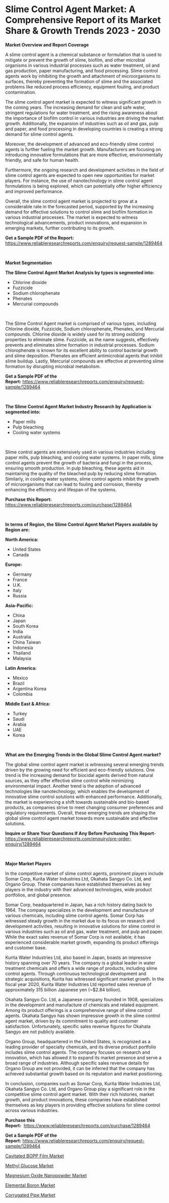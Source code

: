 <p><h1>Slime Control Agent Market: A Comprehensive Report of its Market Share & Growth Trends 2023 - 2030</h1></p><p><strong>Market Overview and Report Coverage</strong></p>
<p><p>A slime control agent is a chemical substance or formulation that is used to mitigate or prevent the growth of slime, biofilm, and other microbial organisms in various industrial processes such as water treatment, oil and gas production, paper manufacturing, and food processing. Slime control agents work by inhibiting the growth and attachment of microorganisms to surfaces, thereby preventing the formation of slime and the associated problems like reduced process efficiency, equipment fouling, and product contamination.</p><p>The slime control agent market is expected to witness significant growth in the coming years. The increasing demand for clean and safe water, stringent regulations for water treatment, and the rising awareness about the importance of biofilm control in various industries are driving the market growth. Additionally, the expansion of industries such as oil and gas, pulp and paper, and food processing in developing countries is creating a strong demand for slime control agents.</p><p>Moreover, the development of advanced and eco-friendly slime control agents is further fueling the market growth. Manufacturers are focusing on introducing innovative formulations that are more effective, environmentally friendly, and safe for human health.</p><p>Furthermore, the ongoing research and development activities in the field of slime control agents are expected to open new opportunities for market players. For instance, the use of nanotechnology in slime control agent formulations is being explored, which can potentially offer higher efficiency and improved performance.</p><p>Overall, the slime control agent market is projected to grow at a considerable rate in the forecasted period, supported by the increasing demand for effective solutions to control slime and biofilm formation in various industrial processes. The market is expected to witness technological advancements, product innovations, and expansion in emerging markets, further contributing to its growth.</p></p>
<p><strong>Get a Sample PDF of the Report:</strong> <a href="https://www.reliableresearchreports.com/enquiry/request-sample/1289464">https://www.reliableresearchreports.com/enquiry/request-sample/1289464</a></p>
<p>&nbsp;</p>
<p><strong>Market Segmentation</strong></p>
<p><strong>The Slime Control Agent Market Analysis by types is segmented into:</strong></p>
<p><ul><li>Chlorine dioxide</li><li>Fuzzicide</li><li>Sodium chlorophenate</li><li>Phenates</li><li>Mercurial compounds</li></ul></p>
<p>&nbsp;</p>
<p><p>The Slime Control Agent market is comprised of various types, including Chlorine dioxide, Fuzzicide, Sodium chlorophenate, Phenates, and Mercurial compounds. Chlorine dioxide is widely used for its strong oxidizing properties to eliminate slime. Fuzzicide, as the name suggests, effectively prevents and eliminates slime formation in industrial processes. Sodium chlorophenate is known for its excellent ability to control bacterial growth and slime deposition. Phenates are efficient antimicrobial agents that inhibit slime buildup. Lastly, Mercurial compounds are effective at preventing slime formation by disrupting microbial metabolism.</p></p>
<p><strong>Get a Sample PDF of the Report:</strong>&nbsp;<a href="https://www.reliableresearchreports.com/enquiry/request-sample/1289464">https://www.reliableresearchreports.com/enquiry/request-sample/1289464</a></p>
<p>&nbsp;</p>
<p><strong>The Slime Control Agent Market Industry Research by Application is segmented into:</strong></p>
<p><ul><li>Paper mills</li><li>Pulp bleaching</li><li>Cooling water systems</li></ul></p>
<p>&nbsp;</p>
<p><p>Slime control agents are extensively used in various industries including paper mills, pulp bleaching, and cooling water systems. In paper mills, slime control agents prevent the growth of bacteria and fungi in the process, ensuring smooth production. In pulp bleaching, these agents aid in maintaining the quality of the bleached pulp by reducing slime formation. Similarly, in cooling water systems, slime control agents inhibit the growth of microorganisms that can lead to fouling and corrosion, thereby enhancing the efficiency and lifespan of the systems.</p></p>
<p><strong>Purchase this Report:</strong>&nbsp; <a href="https://www.reliableresearchreports.com/purchase/1289464">https://www.reliableresearchreports.com/purchase/1289464</a></p>
<p>&nbsp;</p>
<p><strong>In terms of Region, the Slime Control Agent Market Players available by Region are:</strong></p>
<p>
    <p> <strong> North America: </strong>
        <ul>
            <li>United States</li>
            <li>Canada</li>
        </ul>
        </p> 
    <p> <strong> Europe: </strong>
        <ul>
            <li>Germany</li>
            <li>France</li>
            <li>U.K.</li>
            <li>Italy</li>
            <li>Russia</li>
        </ul>
        </p> 
    <p> <strong> Asia-Pacific: </strong>
        <ul>
            <li>China</li>
            <li>Japan</li>
            <li>South Korea</li>
            <li>India</li>
            <li>Australia</li>
            <li>China Taiwan</li>
            <li>Indonesia</li>
            <li>Thailand</li>
            <li>Malaysia</li>
        </ul>
        </p> 
    <p> <strong> Latin America: </strong>
        <ul>
            <li>Mexico</li>
            <li>Brazil</li>
            <li>Argentina Korea</li>
            <li>Colombia</li>
        </ul>
        </p> 
    <p> <strong> Middle East & Africa: </strong>
        <ul>
            <li>Turkey</li>
            <li>Saudi</li>
            <li>Arabia</li>
            <li>UAE</li>
            <li>Korea</li>
        </ul>
    </p>
    </p>
<p>&nbsp;</p>
<p><strong>What are the Emerging Trends in the Global Slime Control Agent market?</strong></p>
<p><p>The global slime control agent market is witnessing several emerging trends driven by the growing need for efficient and eco-friendly solutions. One trend is the increasing demand for biocidal agents derived from natural sources, as they offer effective slime control while minimizing environmental impact. Another trend is the adoption of advanced technologies like nanotechnology, which enables the development of innovative slime control solutions with enhanced performance. Additionally, the market is experiencing a shift towards sustainable and bio-based products, as companies strive to meet changing consumer preferences and regulatory requirements. Overall, these emerging trends are shaping the global slime control agent market towards more sustainable and effective solutions.</p></p>
<p><strong>Inquire or Share Your Questions If Any Before Purchasing This Report</strong>- <a href="https://www.reliableresearchreports.com/enquiry/pre-order-enquiry/1289464">https://www.reliableresearchreports.com/enquiry/pre-order-enquiry/1289464</a></p>
<p>&nbsp;</p>
<p><strong>Major Market Players</strong></p>
<p><p>In the competitive market of slime control agents, prominent players include Somar Corp, Kurita Water Industries Ltd, Okahata Sangyo Co. Ltd, and Organo Group. These companies have established themselves as key players in the industry with their advanced technologies, wide product portfolios, and global presence.</p><p>Somar Corp, headquartered in Japan, has a rich history dating back to 1964. The company specializes in the development and manufacture of various chemicals, including slime control agents. Somar Corp has witnessed steady growth in the market due to its focus on research and development activities, resulting in innovative solutions for slime control in various industries such as oil and gas, water treatment, and pulp and paper. While the exact sales revenue of Somar Corp is not available, it has experienced considerable market growth, expanding its product offerings and customer base.</p><p>Kurita Water Industries Ltd, also based in Japan, boasts an impressive history spanning over 70 years. The company is a global leader in water treatment chemicals and offers a wide range of products, including slime control agents. Through continuous technological development and strategic acquisitions, Kurita has witnessed significant market growth. In the fiscal year 2020, Kurita Water Industries Ltd reported sales revenue of approximately 315 billion Japanese yen (~$2.84 billion).</p><p>Okahata Sangyo Co. Ltd, a Japanese company founded in 1908, specializes in the development and manufacture of chemicals and related equipment. Among its product offerings is a comprehensive range of slime control agents. Okahata Sangyo has shown impressive growth in the slime control agent market, driven by its commitment to quality and customer satisfaction. Unfortunately, specific sales revenue figures for Okahata Sangyo are not publicly available.</p><p>Organo Group, headquartered in the United States, is recognized as a leading provider of specialty chemicals, and its diverse product portfolio includes slime control agents. The company focuses on research and innovation, which has allowed it to expand its market presence and serve a broad range of industries. Although specific sales revenue details for Organo Group are not provided, it can be inferred that the company has achieved substantial growth based on its reputation and market positioning.</p><p>In conclusion, companies such as Somar Corp, Kurita Water Industries Ltd, Okahata Sangyo Co. Ltd, and Organo Group play a significant role in the competitive slime control agent market. With their rich histories, market growth, and product innovations, these companies have established themselves as key players in providing effective solutions for slime control across various industries.</p></p>
<p><strong>Purchase this Report:</strong>&nbsp;&nbsp;<a href="https://www.reliableresearchreports.com/purchase/1289464">https://www.reliableresearchreports.com/purchase/1289464</a></p>
<p></p>
<p><strong>Get a Sample PDF of the Report:</strong>&nbsp;<a href="https://www.reliableresearchreports.com/enquiry/request-sample/1289464">https://www.reliableresearchreports.com/enquiry/request-sample/1289464</a></p>
<p><p><a href="https://medium.com/@zaidjeet11730/cavitated-bopp-film-market-the-key-to-successful-business-strategy-forecast-till-2030-a793432ecf99">Cavitated BOPP Film Market</a></p><p><a href="https://medium.com/@taraktanay7654/methyl-glucose-market-size-and-market-trends-complete-industry-overview-2023-to-2030-15c9b4783e2a">Methyl Glucose Market</a></p><p><a href="https://medium.com/@jinkhatum1452/magnesium-oxide-nanopowder-market-trends-forecast-and-competitive-analysis-to-2030-17a3c20d1235">Magnesium Oxide Nanopowder Market</a></p><p><a href="https://medium.com/@hugthess010/elemental-boron-market-competitive-analysis-market-trends-and-forecast-to-2030-52276e796cef">Elemental Boron Market</a></p><p><a href="https://medium.com/@tanaysamar7412/corrugated-pipe-market-analysis-its-cagr-market-segmentation-and-global-industry-overview-984a738ee2b1">Corrugated Pipe Market</a></p></p>